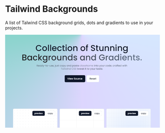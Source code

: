 # Tailwind Backgrounds
A list of Talwind CSS background grids, dots and gradients to use in your projects.

![preview](/public/preview.png)
